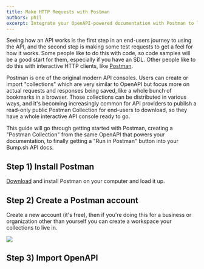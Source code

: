 ```yaml
---
title: Make HTTP Requests with Postman
authors: phil
excerpt: Integrate your OpenAPI-powered documentation with Postman to let customers "Try it Out" right from the API docs.
---
```


Seeing how an API works is the first step in an end-users journey to using the API, and the second step is making some test requests to get a feel for how it works. Some people like to do this with code, so code samples will be a good start for them, especially if you have an SDL. Other people like to do this with interactive HTTP clients, like [Postman](https://postman.com/).

Postman is one of the original modern API consoles. Users can create or import "collections" which are very similar to OpenAPI but focus more on actual requests and responses being saved, like a whole bunch of bookmarks in a browser. Those collections can be distributed in various ways, and it's becoming increasingly common for API providers to publish a read-only public Postman Collection for end-users to download, so they have a whole interactive API console ready to go.

This guide will go through getting started with Postman, creating a "Postman Collection" from the same OpenAPI that powers your documentation, to finally getting a "Run in Postman" button into your Bump.sh API docs.

## Step 1) Install Postman

[Download](https://www.postman.com/downloads/) and install Postman on your computer and load it up.

## Step 2) Create a Postman account

Create a new account (it's free), then if you're doing this for a business or organization other than yourself you can create a workspace your collections to live in.

![](/images/guides/try-it-out/postman-create-workspace.png)


## Step 3) Import OpenAPI 
